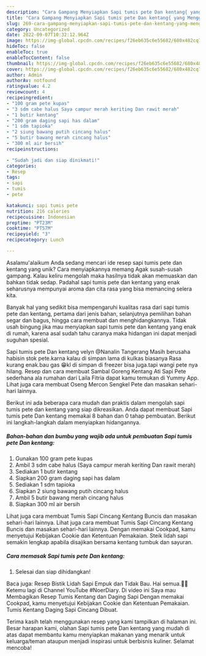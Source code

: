 ```yaml
---
description: "Cara Gampang Menyiapkan Sapi tumis pete Dan kentang{ yang Menggugah Selera"
title: "Cara Gampang Menyiapkan Sapi tumis pete Dan kentang{ yang Menggugah Selera"
slug: 269-cara-gampang-menyiapkan-sapi-tumis-pete-dan-kentang-yang-menggugah-selera
category: Uncategorized
date: 2022-09-07T10:32:12.964Z
image: https://img-global.cpcdn.com/recipes/f26eb635c6e55682/680x482cq70/sapi-tumis-pete-dan-kentang-foto-resep-utama.jpg
hideToc: false
enableToc: true
enableTocContent: false
thumbnail: https://img-global.cpcdn.com/recipes/f26eb635c6e55682/680x482cq70/sapi-tumis-pete-dan-kentang-foto-resep-utama.jpg
cover: https://img-global.cpcdn.com/recipes/f26eb635c6e55682/680x482cq70/sapi-tumis-pete-dan-kentang-foto-resep-utama.jpg
author: Admin
authorAv: notfound
ratingvalue: 4.2
reviewcount: 4
recipeingredient:
- "100 gram pete kupas"
- "3 sdm cabe halus Saya campur merah keriting Dan rawit merah"
- "1 butir kentang"
- "200 gram daging sapi has dalam"
- "1 sdm tapioka"
- "2 siung bawang putih cincang halus"
- "5 butir bawang merah cincang halus"
- "300 ml air bersih"
recipeinstructions:

- "Sudah jadi dan siap dinikmati!"
categories:
- Resep
tags:
- sapi
- tumis
- pete

katakunci: sapi tumis pete 
nutrition: 216 calories
recipecuisine: Indonesian
preptime: "PT23M"
cooktime: "PT57M"
recipeyield: "3"
recipecategory: Lunch

---
```



Asalamu'alaikum Anda sedang mencari ide resep sapi tumis pete dan kentang yang unik? Cara menyiapkannya memang Agak susah-susah gampang. Kalau keliru mengolah maka hasilnya tidak akan memuaskan dan bahkan tidak sedap. Padahal sapi tumis pete dan kentang yang enak seharusnya mempunyai aroma dan cita rasa yang bisa memancing selera kita.


Banyak hal yang sedikit bisa mempengaruhi kualitas rasa dari sapi tumis pete dan kentang, pertama dari jenis bahan, selanjutnya pemilihan bahan segar dan bagus, hingga cara membuat dan menghidangkannya. Tidak usah bingung jika mau menyiapkan sapi tumis pete dan kentang yang enak di rumah, karena asal sudah tahu caranya maka hidangan ini dapat menjadi suguhan spesial.

Sapi tumis pete Dan kentang velyn @Nanalin Tangerang Masih berusaha habisin stok pete.karna kalau di simpan lama di kulkas biasanya Rasa kurang enak.bau gas 😁kl di simpan di freezer bisa juga.tapi wangi pete nya hilang. Resep dan cara membuat Sambal Goreng Kentang Ati Sapi Pete sederhana ala rumahan dari Laila Fitria dapat kamu temukan di Yummy App. Lihat juga cara membuat Oseng Mercon Sengkel Pete dan masakan sehari-hari lainnya.


Berikut ini ada beberapa cara mudah dan praktis dalam mengolah sapi tumis pete dan kentang yang siap dikreasikan. Anda dapat membuat Sapi tumis pete Dan kentang memakai 8 bahan dan 0 tahap pembuatan. Berikut ini langkah-langkah dalam menyiapkan hidangannya.

<!--inarticleads1-->

##### Bahan-bahan dan bumbu yang wajib ada untuk pembuatan Sapi tumis pete Dan kentang:

1. Gunakan 100 gram pete kupas
1. Ambil 3 sdm cabe halus (Saya campur merah keriting Dan rawit merah)
1. Sediakan 1 butir kentang
1. Siapkan 200 gram daging sapi has dalam
1. Sediakan 1 sdm tapioka
1. Siapkan 2 siung bawang putih cincang halus
1. Ambil 5 butir bawang merah cincang halus
1. Siapkan 300 ml air bersih


Lihat juga cara membuat Tumis Sapi Cincang Kentang Buncis dan masakan sehari-hari lainnya. Lihat juga cara membuat Tumis Sapi Cincang Kentang Buncis dan masakan sehari-hari lainnya. Dengan memakai Cookpad, kamu menyetujui Kebijakan Cookie dan Ketentuan Pemakaian. Steik lidah sapi semakin lengkap apabila disajikan bersama kentang tumbuk dan sayuran. 

<!--inarticleads2-->

##### Cara memasak Sapi tumis pete Dan kentang:


1. Selesai dan siap dihidangkan!

Baca juga: Resep Bistik Lidah Sapi Empuk dan Tidak Bau. Hai semua.🙏😊Ketemu lagi di Channel YouTube #NoerDiary. Di video ini Saya mau Membagikan Resep Tumis Kentang dan Daging Sapi Dengan memakai Cookpad, kamu menyetujui Kebijakan Cookie dan Ketentuan Pemakaian. Tumis Kentang Daging Sapi Cincang Dibuat. 

Terima kasih telah menggunakan resep yang kami tampilkan di halaman ini. Besar harapan kami, olahan Sapi tumis pete Dan kentang yang mudah di atas dapat membantu kamu menyiapkan makanan yang menarik untuk keluarga/teman ataupun menjadi inspirasi untuk berbisnis kuliner. Selamat mencoba!
